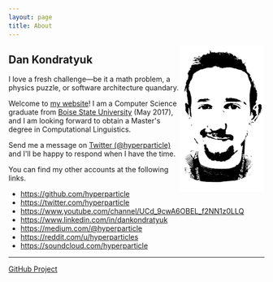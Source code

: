 ```yaml
---
layout: page
title: About
---
```


<img src="/public/img/dan-stencil-portrait.png" style="max-height:18rem;float:right;" alt="Dan's Portrait">

## Dan Kondratyuk

<p class="message">
  I love a fresh challenge—be it a math problem, a physics puzzle, or software architecture quandary.
</p>

Welcome to [my website](https://hyperparticle.com/)! I am a Computer Science graduate from [Boise State University](https://www.boisestate.edu/) (May 2017), and I am looking forward to obtain a Master's degree in Computational Linguistics.

Send me a message on [Twitter (@hyperparticle)](https://twitter.com/hyperparticle) and I'll be happy to respond when I have the time.

You can find my other accounts at the following links.

- <https://github.com/hyperparticle>
- <https://twitter.com/hyperparticle>
- <https://www.youtube.com/channel/UCd_9cwA6OBEL_f2NN1z0LLQ>
- <https://www.linkedin.com/in/dankondratyuk>
- <https://medium.com/@hyperparticle>
- <https://reddit.com/u/hyperparticles>
- <https://soundcloud.com/hyperparticle>

---
[GitHub Project](https://github.com/hyperparticle/hyperparticle.github.io)
